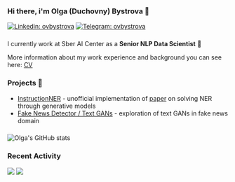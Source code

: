 ### Hi there, i'm Olga (Duchovny) Bystrova 👋

[![Linkedin: ovbystrova](https://img.shields.io/badge/-Olga%20Bystrova-blue?style=flat-square&logo=Linkedin&logoColor=white&link=https://www.linkedin.com/in/ovbystrova/)](https://www.linkedin.com/in/ovbystrova/)
[![Telegram: ovbystrova](https://img.shields.io/badge/-olgaduchovny-blue?style=flat-square&logo=Telegram&logoColor=white&link=https://t.me/olgaduchovny)](https://t.me/olgaduchovny)
<!--![Profile views](https://gpvc.arturio.dev/ovbystrova)-->

###

I currently work at Sber AI Center as a **Senior NLP Data Scientist** 🏦

More information about my work experience and background you can see here: [CV](resources/OlgaBystrovaCV.pdf)

### Projects 🐾
- [InstructionNER](https://github.com/ovbystrova/InstructionNER) - unofficial implementation of [paper](https://arxiv.org/pdf/2203.03903v1.pdf) on solving NER through generative models 
- [Fake News Detector / Text GANs](https://github.com/ovbystrova/hse_diploma_bc) - exploration of text GANs in fake news domain

###  
![Olga's GitHub stats](https://github-readme-stats.vercel.app/api?username=ovbystrova&show_icons=true&theme=dark)


### Recent Activity
<!--START_SECTION:activity-->
![](https://hit.yhype.me/github/profile?user_id=ovbystrova)
![](https://hit.yhype.me/github/profile?user_id=31935102)